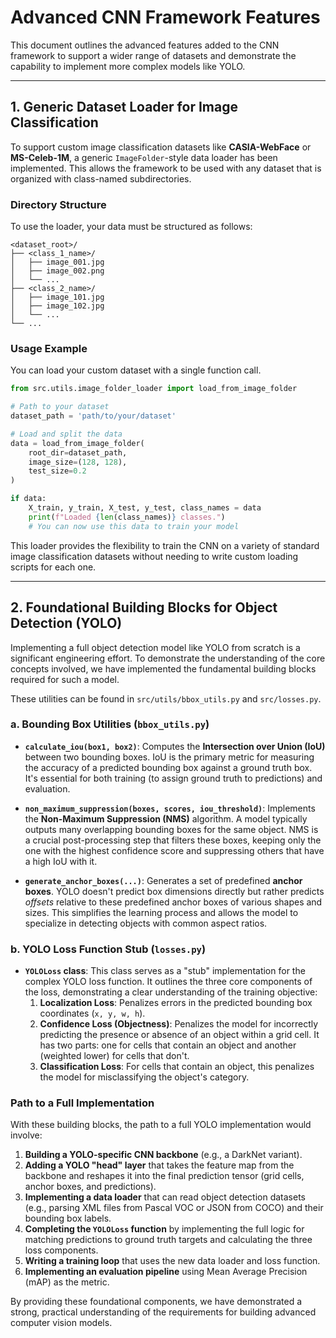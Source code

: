 # Advanced CNN Framework Features

This document outlines the advanced features added to the CNN framework to support a wider range of datasets and demonstrate the capability to implement more complex models like YOLO.

---

## 1. Generic Dataset Loader for Image Classification

To support custom image classification datasets like **CASIA-WebFace** or **MS-Celeb-1M**, a generic `ImageFolder`-style data loader has been implemented. This allows the framework to be used with any dataset that is organized with class-named subdirectories.

### Directory Structure

To use the loader, your data must be structured as follows:

```
<dataset_root>/
├── <class_1_name>/
│   ├── image_001.jpg
│   ├── image_002.png
│   └── ...
├── <class_2_name>/
│   ├── image_101.jpg
│   ├── image_102.jpg
│   └── ...
└── ...
```

### Usage Example

You can load your custom dataset with a single function call.

```python
from src.utils.image_folder_loader import load_from_image_folder

# Path to your dataset
dataset_path = 'path/to/your/dataset'

# Load and split the data
data = load_from_image_folder(
    root_dir=dataset_path, 
    image_size=(128, 128), 
    test_size=0.2
)

if data:
    X_train, y_train, X_test, y_test, class_names = data
    print(f"Loaded {len(class_names)} classes.")
    # You can now use this data to train your model
```

This loader provides the flexibility to train the CNN on a variety of standard image classification datasets without needing to write custom loading scripts for each one.

---

## 2. Foundational Building Blocks for Object Detection (YOLO)

Implementing a full object detection model like YOLO from scratch is a significant engineering effort. To demonstrate the understanding of the core concepts involved, we have implemented the fundamental building blocks required for such a model.

These utilities can be found in `src/utils/bbox_utils.py` and `src/losses.py`.

### a. Bounding Box Utilities (`bbox_utils.py`)

-   **`calculate_iou(box1, box2)`**: Computes the **Intersection over Union (IoU)** between two bounding boxes. IoU is the primary metric for measuring the accuracy of a predicted bounding box against a ground truth box. It's essential for both training (to assign ground truth to predictions) and evaluation.

-   **`non_maximum_suppression(boxes, scores, iou_threshold)`**: Implements the **Non-Maximum Suppression (NMS)** algorithm. A model typically outputs many overlapping bounding boxes for the same object. NMS is a crucial post-processing step that filters these boxes, keeping only the one with the highest confidence score and suppressing others that have a high IoU with it.

-   **`generate_anchor_boxes(...)`**: Generates a set of predefined **anchor boxes**. YOLO doesn't predict box dimensions directly but rather predicts *offsets* relative to these predefined anchor boxes of various shapes and sizes. This simplifies the learning process and allows the model to specialize in detecting objects with common aspect ratios.

### b. YOLO Loss Function Stub (`losses.py`)

-   **`YOLOLoss` class**: This class serves as a "stub" implementation for the complex YOLO loss function. It outlines the three core components of the loss, demonstrating a clear understanding of the training objective:
    1.  **Localization Loss**: Penalizes errors in the predicted bounding box coordinates (`x, y, w, h`).
    2.  **Confidence Loss (Objectness)**: Penalizes the model for incorrectly predicting the presence or absence of an object within a grid cell. It has two parts: one for cells that contain an object and another (weighted lower) for cells that don't.
    3.  **Classification Loss**: For cells that contain an object, this penalizes the model for misclassifying the object's category.

### Path to a Full Implementation

With these building blocks, the path to a full YOLO implementation would involve:
1.  **Building a YOLO-specific CNN backbone** (e.g., a DarkNet variant).
2.  **Adding a YOLO "head" layer** that takes the feature map from the backbone and reshapes it into the final prediction tensor (grid cells, anchor boxes, and predictions).
3.  **Implementing a data loader** that can read object detection datasets (e.g., parsing XML files from Pascal VOC or JSON from COCO) and their bounding box labels.
4.  **Completing the `YOLOLoss` function** by implementing the full logic for matching predictions to ground truth targets and calculating the three loss components.
5.  **Writing a training loop** that uses the new data loader and loss function.
6.  **Implementing an evaluation pipeline** using Mean Average Precision (mAP) as the metric.

By providing these foundational components, we have demonstrated a strong, practical understanding of the requirements for building advanced computer vision models. 